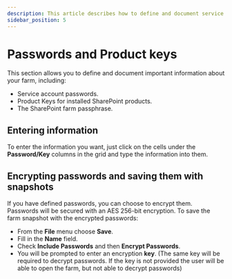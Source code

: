 ```yaml
---
description: This article describes how to define and document service account passwords, product key and passphrase of your SharePoint farm.
sidebar_position: 5
---
```


# Passwords and Product keys

This section allows you to define and document important information about your farm, including:

* Service account passwords.
* Product Keys for installed SharePoint products.
* The SharePoint farm passphrase.

## Entering information

To enter the information you want, just click on the cells under the **Password/Key** columns in the grid and type the information into them.

## Encrypting passwords and saving them with snapshots

If you have defined passwords, you can choose to encrypt them. Passwords will be secured with an AES 256-bit encryption. To save the farm snapshot with the encrypted passwords:

* From the **File** menu choose **Save**.
* Fill in the **Name** field.
* Check **Include Passwords** and then **Encrypt Passwords**.
* You will be prompted to enter an encryption **key**. (The same key will be required to decrypt passwords. If the key is not provided the user will be able to open the farm, but not able to decrypt passwords)

